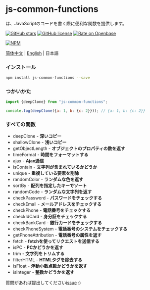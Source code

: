 # js-common-functions

は、JavaScriptのコードを書く際に便利な関数を提供します。

[![GitHub stars](https://img.shields.io/github/stars/Magic-Academy/js-common-functions)](https://github.com/Magic-Academy/js-common-functions/stargazers)
[![GitHub license](https://img.shields.io/github/license/Magic-Academy/js-common-functions)](https://github.com/Magic-Academy/js-common-functions/blob/master/LICENSE)
[![Rate on Openbase](https://badges.openbase.io/js/rating/js-common-functions.svg)](https://openbase.io/js/js-common-functions?utm_source=embedded&utm_medium=badge&utm_campaign=rate-badge)

[![NPM](https://nodei.co/npm/js-common-functions.png)](https://nodei.co/npm/js-common-functions/)

[简体中文](README.ZH_CN.md) | [English](./README.md) | 日本語

### インストール 

```bash 
npm install js-common-functions --save
```

### つかいかた

```js 
import {deepClone} from "js-common-functions";

console.log(deepClone({a: 1, b: {c: 2}})); // {a: 1, b: {c: 2}}

```
###  すべての関数

* deepClone - **深いコピー**
* shallowClone  - **浅いコピー**
* getObjectLength - **オブジェクトのプロパティの数を返す**
* timeFormat - **時間をフォーマットする**
* ajax - **Ajax通信**
* isContain - **文字列が含まれているかどうか**
* unique - **重複している要素を削除**
* randomColor - **ランダムな色を返す**
* sortBy - **配列を指定したキーでソート**
* randomCode - **ランダムな文字列を返す**
* checkPassword - **パスワードをチェックする**
* checkEmail - **メールアドレスをチェックする**
* checkPhone - **電話番号をチェックする**
* checkIdCard - **身分証をチェックする**
* checkBankCard  - **銀行カードをチェックする**
* checkPhoneSystem  - **電話番号のシステムをチェックする**
* getPhoneAttribution  - **電話番号の属性を返す**
* fetch  - **fetchを使ってリクエストを送信する**
* isPC - **PCかどうかを返す**
* trim  - **文字列をトリムする**
* filterHTML  - **HTMLタグを除去する**
* isFloat  - **浮動小数点数かどうかを返す**
* isInteger  - **整数かどうかを返す**

質問があれば提出してください[issue](https://github.com/Magic-Academy/js-common-functions/issues/new) :)